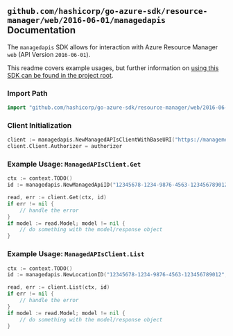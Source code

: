 
## `github.com/hashicorp/go-azure-sdk/resource-manager/web/2016-06-01/managedapis` Documentation

The `managedapis` SDK allows for interaction with Azure Resource Manager `web` (API Version `2016-06-01`).

This readme covers example usages, but further information on [using this SDK can be found in the project root](https://github.com/hashicorp/go-azure-sdk/tree/main/docs).

### Import Path

```go
import "github.com/hashicorp/go-azure-sdk/resource-manager/web/2016-06-01/managedapis"
```


### Client Initialization

```go
client := managedapis.NewManagedAPIsClientWithBaseURI("https://management.azure.com")
client.Client.Authorizer = authorizer
```


### Example Usage: `ManagedAPIsClient.Get`

```go
ctx := context.TODO()
id := managedapis.NewManagedApiID("12345678-1234-9876-4563-123456789012", "locationValue", "managedApiValue")

read, err := client.Get(ctx, id)
if err != nil {
	// handle the error
}
if model := read.Model; model != nil {
	// do something with the model/response object
}
```


### Example Usage: `ManagedAPIsClient.List`

```go
ctx := context.TODO()
id := managedapis.NewLocationID("12345678-1234-9876-4563-123456789012", "locationValue")

read, err := client.List(ctx, id)
if err != nil {
	// handle the error
}
if model := read.Model; model != nil {
	// do something with the model/response object
}
```
